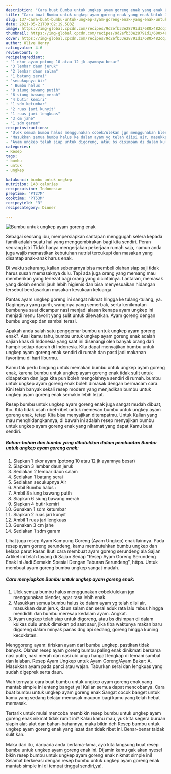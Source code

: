 ```yaml
---
description: "Cara buat Bumbu untuk ungkep ayam goreng enak yang enak Untuk Jualan"
title: "Cara buat Bumbu untuk ungkep ayam goreng enak yang enak Untuk Jualan"
slug: 137-cara-buat-bumbu-untuk-ungkep-ayam-goreng-enak-yang-enak-untuk-jualan
date: 2021-05-21T09:02:19.583Z
image: https://img-global.cpcdn.com/recipes/9d2efb33e28791d1/680x482cq70/bumbu-untuk-ungkep-ayam-goreng-enak-foto-resep-utama.jpg
thumbnail: https://img-global.cpcdn.com/recipes/9d2efb33e28791d1/680x482cq70/bumbu-untuk-ungkep-ayam-goreng-enak-foto-resep-utama.jpg
cover: https://img-global.cpcdn.com/recipes/9d2efb33e28791d1/680x482cq70/bumbu-untuk-ungkep-ayam-goreng-enak-foto-resep-utama.jpg
author: Olive Henry
ratingvalue: 4.6
reviewcount: 6
recipeingredient:
- "1 ekor ayam potong 10 atau 12 jk ayamnya besar"
- "3 lembar daun jeruk"
- "2 lembar daun salam"
- "1 batang serai"
- "secukupnya Air"
- " Bumbu halus "
- "8 siung bawang putih"
- "6 siung bawang merah"
- "4 butir kemiri"
- "1 sdm ketumbar"
- "2 ruas jari kunyit"
- "1 ruas jari lengkuas"
- "3 cm jahe"
- "1 sdm garam"
recipeinstructions:
- "Ulek semua bumbu halus menggunakan cobek/ulekan jgn menggunakan blender, agar rasa lebih enak."
- "Masukkan semua bumbu halus ke dalam ayam yg telah diisi air, masukkan daun jeruk, daun salam dan serai aduk rata lalu rebus hingga mendidih dan bumbu meresap kedalam ayam. Angkat."
- "Ayam ungkep telah siap untuk digoreng, atau bs disimpan di dalam kulkas dulu untuk dimakan pd saat saur, jika tiba waktunya makan baru digoreng dalam minyak panas dng api sedang, goreng hingga kuning kecoklatan."
categories:
- Resep
tags:
- bumbu
- untuk
- ungkep

katakunci: bumbu untuk ungkep 
nutrition: 143 calories
recipecuisine: Indonesian
preptime: "PT27M"
cooktime: "PT53M"
recipeyield: "3"
recipecategory: Dinner

---
```



![Bumbu untuk ungkep ayam goreng enak](https://img-global.cpcdn.com/recipes/9d2efb33e28791d1/680x482cq70/bumbu-untuk-ungkep-ayam-goreng-enak-foto-resep-utama.jpg)

Sebagai seorang ibu, mempersiapkan santapan menggugah selera kepada famili adalah suatu hal yang menggembirakan bagi kita sendiri. Peran seorang istri Tidak hanya mengerjakan pekerjaan rumah saja, namun anda juga wajib memastikan kebutuhan nutrisi tercukupi dan masakan yang disantap anak-anak harus enak.

Di waktu  sekarang, kalian sebenarnya bisa membeli olahan siap saji tidak harus susah memasaknya dulu. Tapi ada juga orang yang memang mau memberikan yang terlezat bagi orang yang dicintainya. Lantaran, memasak yang diolah sendiri jauh lebih higienis dan bisa menyesuaikan hidangan tersebut berdasarkan masakan kesukaan keluarga. 

Pantas ayam ungkep goreng ini sangat nikmat hingga ke tulang-tulang, ya. Dagingnya yang gurih, wanginya yang semerbak, serta kenikmatan bumbunya saat dicampur nasi menjadi alasan kenapa ayam ungkep ini menjadi menu favorit yang sulit untuk dilewatkan. Ayam goreng dengan bumbu ungkep dan sambal terasi.

Apakah anda salah satu penggemar bumbu untuk ungkep ayam goreng enak?. Asal kamu tahu, bumbu untuk ungkep ayam goreng enak adalah sajian khas di Indonesia yang saat ini disenangi oleh banyak orang dari hampir setiap daerah di Indonesia. Kita dapat menyajikan bumbu untuk ungkep ayam goreng enak sendiri di rumah dan pasti jadi makanan favoritmu di hari liburmu.

Kamu tak perlu bingung untuk memakan bumbu untuk ungkep ayam goreng enak, karena bumbu untuk ungkep ayam goreng enak tidak sulit untuk didapatkan dan juga kita pun boleh mengolahnya sendiri di rumah. bumbu untuk ungkep ayam goreng enak boleh dimasak dengan bermacam cara. Kini telah banyak sekali resep modern yang menjadikan bumbu untuk ungkep ayam goreng enak semakin lebih lezat.

Resep bumbu untuk ungkep ayam goreng enak juga sangat mudah dibuat, lho. Kita tidak usah ribet-ribet untuk memesan bumbu untuk ungkep ayam goreng enak, tetapi Kita bisa menyajikan ditempatmu. Untuk Kalian yang mau menghidangkannya, di bawah ini adalah resep menyajikan bumbu untuk ungkep ayam goreng enak yang nikamat yang dapat Kamu buat sendiri.

<!--inarticleads1-->

##### Bahan-bahan dan bumbu yang dibutuhkan dalam pembuatan Bumbu untuk ungkep ayam goreng enak:

1. Siapkan 1 ekor ayam (potong 10 atau 12 jk ayamnya besar)
1. Siapkan 3 lembar daun jeruk
1. Sediakan 2 lembar daun salam
1. Sediakan 1 batang serai
1. Sediakan secukupnya Air
1. Ambil  Bumbu halus :
1. Ambil 8 siung bawang putih
1. Siapkan 6 siung bawang merah
1. Siapkan 4 butir kemiri
1. Gunakan 1 sdm ketumbar
1. Siapkan 2 ruas jari kunyit
1. Ambil 1 ruas jari lengkuas
1. Gunakan 3 cm jahe
1. Sediakan 1 sdm garam


Lihat juga resep Ayam Kampung Goreng (Ayam Ungkep) enak lainnya. Pada resep ayam goreng serundeng, kamu membutuhkan bumbu ungkep dan kelapa parut kasar. Ikuti cara membuat ayam goreng serundeng ala Sajian Artikel ini telah tayang di Sajian Sedap &#34;Resep Ayam Goreng Serundeng Enak Ini Jadi Semakin Spesial Dengan Taburan Serundeng&#34;, https. Untuk membuat ayam goreng bumbu ungkep sangat mudah. 

<!--inarticleads2-->

##### Cara menyiapkan Bumbu untuk ungkep ayam goreng enak:

1. Ulek semua bumbu halus menggunakan cobek/ulekan jgn menggunakan blender, agar rasa lebih enak.
1. Masukkan semua bumbu halus ke dalam ayam yg telah diisi air, masukkan daun jeruk, daun salam dan serai aduk rata lalu rebus hingga mendidih dan bumbu meresap kedalam ayam. Angkat.
1. Ayam ungkep telah siap untuk digoreng, atau bs disimpan di dalam kulkas dulu untuk dimakan pd saat saur, jika tiba waktunya makan baru digoreng dalam minyak panas dng api sedang, goreng hingga kuning kecoklatan.


Menggoreng ayam: tiriskan ayam dari bumbu ungkep, pastikan tidak banyak. Olahan resep ayam goreng bumbu paling enak dinikmati bersama nasi putih, nasi merah dan nasi ubi ungu hangat lengkap di temani sambal dan lalaban. Resep Ayam Ungkep untuk Ayam Goreng/Ayam Bakar: A. Masukkan ayam pada panci atau wajan. Taburkan serai dan lengkuas yang sudah digeprek serta daun. 

Wah ternyata cara buat bumbu untuk ungkep ayam goreng enak yang mantab simple ini enteng banget ya! Kalian semua dapat mencobanya. Cara buat bumbu untuk ungkep ayam goreng enak Sangat cocok banget untuk kamu yang sedang belajar memasak maupun bagi kamu yang telah hebat memasak.

Tertarik untuk mulai mencoba membikin resep bumbu untuk ungkep ayam goreng enak nikmat tidak rumit ini? Kalau kamu mau, yuk kita segera buruan siapin alat-alat dan bahan-bahannya, maka bikin deh Resep bumbu untuk ungkep ayam goreng enak yang lezat dan tidak ribet ini. Benar-benar taidak sulit kan. 

Maka dari itu, daripada anda berlama-lama, ayo kita langsung buat resep bumbu untuk ungkep ayam goreng enak ini. Dijamin kamu gak akan nyesel bikin resep bumbu untuk ungkep ayam goreng enak nikmat simple ini! Selamat berkreasi dengan resep bumbu untuk ungkep ayam goreng enak mantab simple ini di tempat tinggal sendiri,ya!.

